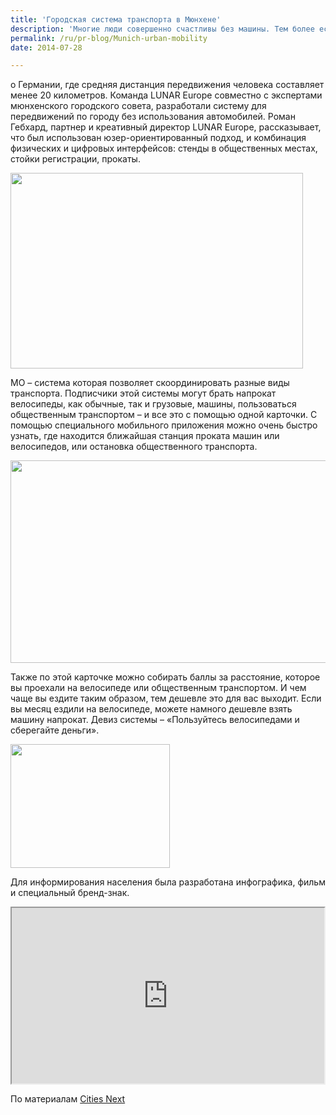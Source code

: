 ```yaml
---
title: 'Городская система транспорта в Мюнхене'
description: 'Многие люди совершенно счастливы без машины. Тем более если мы говорим о Германии, где средняя дистанция передвижения человека составляет менее 20 километров. Команда LUNAR Europe совместно с экспертами мюнхенского городского совета, разработали систему для передвижений по городу без использования автомобилей.'
permalink: /ru/pr-blog/Munich-urban-mobility
date: 2014-07-28

---
```


о Германии, где средняя дистанция передвижения человека составляет менее 20 километров. Команда LUNAR Europe совместно с экспертами мюнхенского городского совета, разработали систему для передвижений по городу без использования автомобилей. Роман Гебхард, партнер и креативный директор LUNAR Europe, рассказывает, что был использован юзер-ориентированный подход, и комбинация физических и цифровых интерфейсов: стенды в общественных местах, стойки регистрации, прокаты.

<img src="{{ site.assets }}/upload/MO_Munich_BikeTag.jpg" alt="" class="post__img" width="468" height="313">

 MO – система которая позволяет скоординировать разные виды транспорта. Подписчики этой системы могут брать напрокат велосипеды, как обычные, так и грузовые, машины, пользоваться общественным транспортом – и все это с помощью одной карточки. С помощью специального мобильного приложения  можно очень быстро узнать, где находится ближайшая станция проката машин или велосипедов, или остановка общественного транспорта.

<img src="{{ site.assets }}/upload/mo-mobility-for-tomorrow-on-Vimeo-4-Internet-Explorer.jpg" alt="" class="post__img" width="580" height="324">

Также по этой карточке можно собирать баллы за расстояние, которое вы проехали на велосипеде или общественным транспортом. И чем чаще вы ездите таким образом, тем дешевле это для вас выходит. Если вы месяц ездили на велосипеде, можете намного дешевле взять машину напрокат. Девиз системы – «Пользуйтесь велосипедами и сберегайте деньги».

<img src="{{ site.assets }}/upload/images_1.jpg" alt="" class="post__img" width="255" height="198">

Для информирования населения была разработана инфографика, фильм и специальный бренд-знак.

<iframe src="https://player.vimeo.com/video/30483592" width="500" height="281" webkitallowfullscreen mozallowfullscreen allowfullscreen></iframe>

По материалам <a href="http://citiesnext.com/project/mo-urban-mobility-system/">Cities Next </a>

